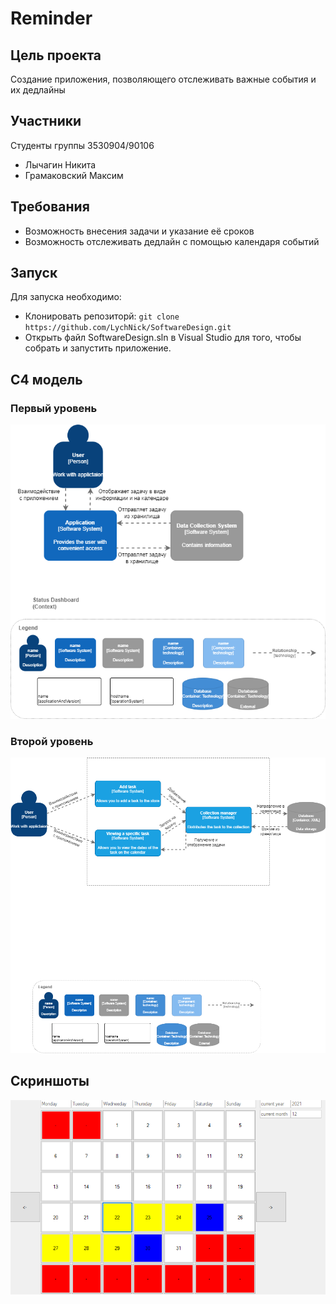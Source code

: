 # Reminder
## Цель проекта
Создание приложения, позволяющего отслеживать важные события и их дедлайны
## Участники
Студенты группы 3530904/90106
- Лычагин Никита
- Грамаковский Максим
## Требования
- Возможность внесения задачи и указание её сроков
- Возможность отслеживать дедлайн с помощью календаря событий
## Запуск
Для запуска необходимо:
- Клонировать репозиторй:
``git clone https://github.com/LychNick/SoftwareDesign.git``
- Открыть файл SoftwareDesign.sln в Visual Studio для того, чтобы собрать и запустить приложение.
## C4 модель
### Первый уровень
![Первый уровень](https://github.com/LychNick/SoftwareDesign/blob/master/Reminder%20Diagram-C4%20Context.drawio.png)
### Второй уровень
![Второй уровень](https://github.com/LychNick/SoftwareDesign/blob/master/Reminder%20Diagram-C4%20Container.drawio.png)
## Скриншоты
![Скриншот приложения](https://github.com/LychNick/SoftwareDesign/blob/master/main-screen.png)
